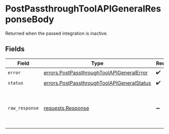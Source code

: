 # PostPassthroughToolAPIGeneralResponseBody

Returned when the passed integration is inactive.


## Fields

| Field                                                                                                    | Type                                                                                                     | Required                                                                                                 | Description                                                                                              |
| -------------------------------------------------------------------------------------------------------- | -------------------------------------------------------------------------------------------------------- | -------------------------------------------------------------------------------------------------------- | -------------------------------------------------------------------------------------------------------- |
| `error`                                                                                                  | [errors.PostPassthroughToolAPIGeneralError](../../models/errors/postpassthroughtoolapigeneralerror.md)   | :heavy_check_mark:                                                                                       | N/A                                                                                                      |
| `status`                                                                                                 | [errors.PostPassthroughToolAPIGeneralStatus](../../models/errors/postpassthroughtoolapigeneralstatus.md) | :heavy_check_mark:                                                                                       | N/A                                                                                                      |
| `raw_response`                                                                                           | [requests.Response](https://requests.readthedocs.io/en/latest/api/#requests.Response)                    | :heavy_minus_sign:                                                                                       | Raw HTTP response; suitable for custom response parsing                                                  |